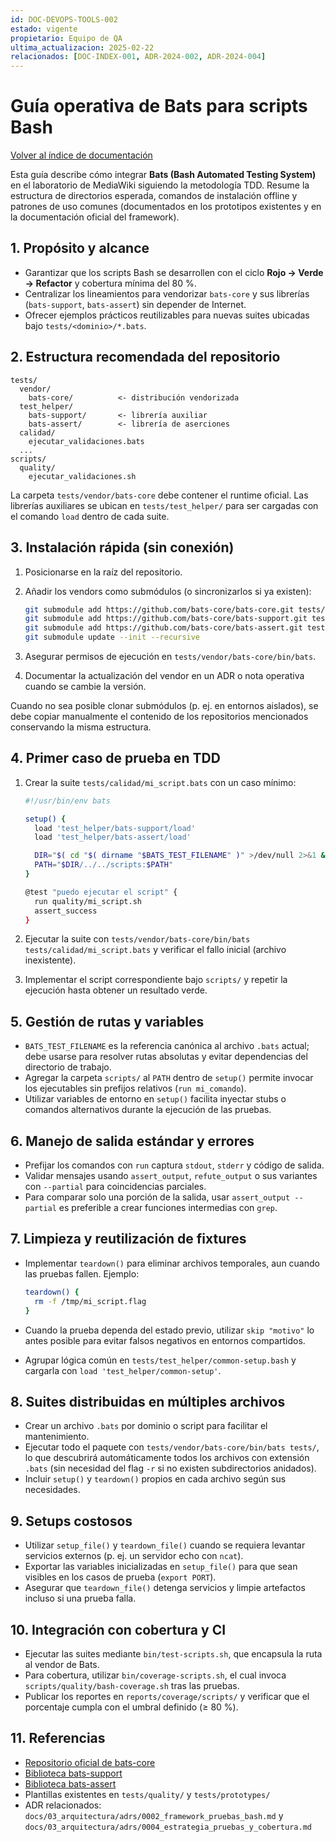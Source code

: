 ```yaml
---
id: DOC-DEVOPS-TOOLS-002
estado: vigente
propietario: Equipo de QA
ultima_actualizacion: 2025-02-22
relacionados: [DOC-INDEX-001, ADR-2024-002, ADR-2024-004]
---
```

# Guía operativa de Bats para scripts Bash

[Volver al índice de documentación](../README.md)

Esta guía describe cómo integrar **Bats (Bash Automated Testing System)** en el
laboratorio de MediaWiki siguiendo la metodología TDD. Resume la estructura de
directorios esperada, comandos de instalación offline y patrones de uso comunes
(documentados en los prototipos existentes y en la documentación oficial del
framework).

## 1. Propósito y alcance

- Garantizar que los scripts Bash se desarrollen con el ciclo **Rojo → Verde →
  Refactor** y cobertura mínima del 80 %.
- Centralizar los lineamientos para vendorizar `bats-core` y sus librerías
  (`bats-support`, `bats-assert`) sin depender de Internet.
- Ofrecer ejemplos prácticos reutilizables para nuevas suites ubicadas bajo
  `tests/<dominio>/*.bats`.

## 2. Estructura recomendada del repositorio

```
tests/
  vendor/
    bats-core/          <- distribución vendorizada
  test_helper/
    bats-support/       <- librería auxiliar
    bats-assert/        <- librería de aserciones
  calidad/
    ejecutar_validaciones.bats
  ...
scripts/
  quality/
    ejecutar_validaciones.sh
```

La carpeta `tests/vendor/bats-core` debe contener el runtime oficial. Las
librerías auxiliares se ubican en `tests/test_helper/` para ser cargadas con el
comando `load` dentro de cada suite.

## 3. Instalación rápida (sin conexión)

1. Posicionarse en la raíz del repositorio.
2. Añadir los vendors como submódulos (o sincronizarlos si ya existen):

   ```bash
   git submodule add https://github.com/bats-core/bats-core.git tests/vendor/bats-core
   git submodule add https://github.com/bats-core/bats-support.git tests/test_helper/bats-support
   git submodule add https://github.com/bats-core/bats-assert.git tests/test_helper/bats-assert
   git submodule update --init --recursive
   ```

3. Asegurar permisos de ejecución en `tests/vendor/bats-core/bin/bats`.
4. Documentar la actualización del vendor en un ADR o nota operativa cuando se
   cambie la versión.

Cuando no sea posible clonar submódulos (p. ej. en entornos aislados), se debe
copiar manualmente el contenido de los repositorios mencionados conservando la
misma estructura.

## 4. Primer caso de prueba en TDD

1. Crear la suite `tests/calidad/mi_script.bats` con un caso mínimo:

   ```bash
   #!/usr/bin/env bats

   setup() {
     load 'test_helper/bats-support/load'
     load 'test_helper/bats-assert/load'

     DIR="$( cd "$( dirname "$BATS_TEST_FILENAME" )" >/dev/null 2>&1 && pwd )"
     PATH="$DIR/../../scripts:$PATH"
   }

   @test "puedo ejecutar el script" {
     run quality/mi_script.sh
     assert_success
   }
   ```

2. Ejecutar la suite con `tests/vendor/bats-core/bin/bats tests/calidad/mi_script.bats`
   y verificar el fallo inicial (archivo inexistente).
3. Implementar el script correspondiente bajo `scripts/` y repetir la ejecución
   hasta obtener un resultado verde.

## 5. Gestión de rutas y variables

- `BATS_TEST_FILENAME` es la referencia canónica al archivo `.bats` actual; debe
  usarse para resolver rutas absolutas y evitar dependencias del directorio de
  trabajo.
- Agregar la carpeta `scripts/` al `PATH` dentro de `setup()` permite invocar los
  ejecutables sin prefijos relativos (`run mi_comando`).
- Utilizar variables de entorno en `setup()` facilita inyectar stubs o comandos
  alternativos durante la ejecución de las pruebas.

## 6. Manejo de salida estándar y errores

- Prefijar los comandos con `run` captura `stdout`, `stderr` y código de salida.
- Validar mensajes usando `assert_output`, `refute_output` o sus variantes con
  `--partial` para coincidencias parciales.
- Para comparar solo una porción de la salida, usar `assert_output --partial` es
  preferible a crear funciones intermedias con `grep`.

## 7. Limpieza y reutilización de fixtures

- Implementar `teardown()` para eliminar archivos temporales, aun cuando las
  pruebas fallen. Ejemplo:

  ```bash
  teardown() {
    rm -f /tmp/mi_script.flag
  }
  ```

- Cuando la prueba dependa del estado previo, utilizar `skip "motivo"` lo antes
  posible para evitar falsos negativos en entornos compartidos.
- Agrupar lógica común en `tests/test_helper/common-setup.bash` y cargarla con
  `load 'test_helper/common-setup'`.

## 8. Suites distribuidas en múltiples archivos

- Crear un archivo `.bats` por dominio o script para facilitar el mantenimiento.
- Ejecutar todo el paquete con `tests/vendor/bats-core/bin/bats tests/`, lo que
  descubrirá automáticamente todos los archivos con extensión `.bats` (sin
  necesidad del flag `-r` si no existen subdirectorios anidados).
- Incluir `setup()` y `teardown()` propios en cada archivo según sus necesidades.

## 9. Setups costosos

- Utilizar `setup_file()` y `teardown_file()` cuando se requiera levantar
  servicios externos (p. ej. un servidor echo con `ncat`).
- Exportar las variables inicializadas en `setup_file()` para que sean visibles en
  los casos de prueba (`export PORT`).
- Asegurar que `teardown_file()` detenga servicios y limpie artefactos incluso si
  una prueba falla.

## 10. Integración con cobertura y CI

- Ejecutar las suites mediante `bin/test-scripts.sh`, que encapsula la ruta al
  vendor de Bats.
- Para cobertura, utilizar `bin/coverage-scripts.sh`, el cual invoca
  `scripts/quality/bash-coverage.sh` tras las pruebas.
- Publicar los reportes en `reports/coverage/scripts/` y verificar que el
  porcentaje cumpla con el umbral definido (≥ 80 %).

## 11. Referencias

- [Repositorio oficial de bats-core](https://github.com/bats-core/bats-core)
- [Biblioteca bats-support](https://github.com/bats-core/bats-support)
- [Biblioteca bats-assert](https://github.com/bats-core/bats-assert)
- Plantillas existentes en `tests/quality/` y `tests/prototypes/`
- ADR relacionados: `docs/03_arquitectura/adrs/0002_framework_pruebas_bash.md`
  y `docs/03_arquitectura/adrs/0004_estrategia_pruebas_y_cobertura.md`
